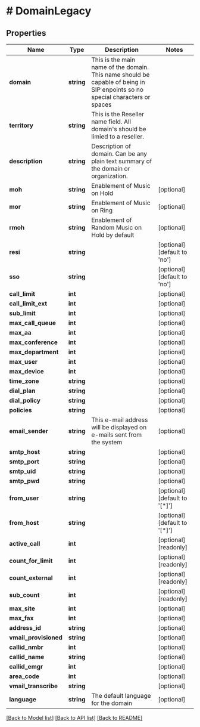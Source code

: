 # # DomainLegacy

## Properties

Name | Type | Description | Notes
------------ | ------------- | ------------- | -------------
**domain** | **string** | This is the main name of the domain. This name should be capable of being in SIP enpoints so no special characters or spaces |
**territory** | **string** | This is the Reseller name field. All domain&#39;s should be limied to a reseller. |
**description** | **string** | Description of domain. Can be any plain text summary of the domain or organization. |
**moh** | **string** | Enablement of Music on Hold | [optional]
**mor** | **string** | Enablement of Music on Ring | [optional]
**rmoh** | **string** | Enablement of Random Music on Hold by default | [optional]
**resi** | **string** |  | [optional] [default to 'no']
**sso** | **string** |  | [optional] [default to 'no']
**call_limit** | **int** |  | [optional]
**call_limit_ext** | **int** |  | [optional]
**sub_limit** | **int** |  | [optional]
**max_call_queue** | **int** |  | [optional]
**max_aa** | **int** |  | [optional]
**max_conference** | **int** |  | [optional]
**max_department** | **int** |  | [optional]
**max_user** | **int** |  | [optional]
**max_device** | **int** |  | [optional]
**time_zone** | **string** |  | [optional]
**dial_plan** | **string** |  | [optional]
**dial_policy** | **string** |  | [optional]
**policies** | **string** |  | [optional]
**email_sender** | **string** | This e-mail address will be displayed on e-mails sent from the system | [optional]
**smtp_host** | **string** |  | [optional]
**smtp_port** | **string** |  | [optional]
**smtp_uid** | **string** |  | [optional]
**smtp_pwd** | **string** |  | [optional]
**from_user** | **string** |  | [optional] [default to '[*]']
**from_host** | **string** |  | [optional] [default to '[*]']
**active_call** | **int** |  | [optional] [readonly]
**count_for_limit** | **int** |  | [optional] [readonly]
**count_external** | **int** |  | [optional] [readonly]
**sub_count** | **int** |  | [optional] [readonly]
**max_site** | **int** |  | [optional]
**max_fax** | **int** |  | [optional]
**address_id** | **string** |  | [optional]
**vmail_provisioned** | **string** |  | [optional]
**callid_nmbr** | **int** |  | [optional]
**callid_name** | **string** |  | [optional]
**callid_emgr** | **int** |  | [optional]
**area_code** | **int** |  | [optional]
**vmail_transcribe** | **string** |  | [optional]
**language** | **string** | The default language for the domain | [optional]

[[Back to Model list]](../../README.md#models) [[Back to API list]](../../README.md#endpoints) [[Back to README]](../../README.md)
